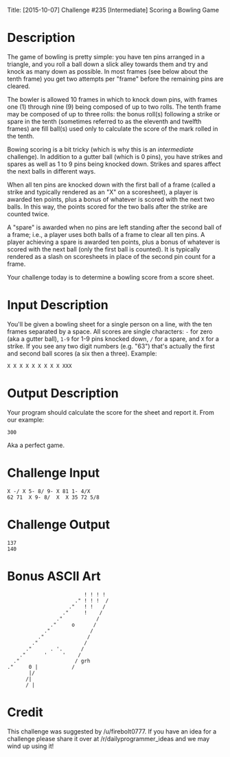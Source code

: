 Title: [2015-10-07] Challenge #235 [Intermediate] Scoring a Bowling Game

# Description

The game of bowling is pretty simple: you have ten pins arranged in a triangle, and you roll a ball down a slick alley towards them and try and knock as many down as possible. In most frames (see below about the tenth frame) you get two attempts per "frame" before the remaining pins are cleared. 

The bowler is allowed 10 frames in which to knock down pins, with frames one (1) through nine (9) being composed of up to two rolls. The tenth frame may be composed of up to three rolls: the bonus roll(s) following a strike or spare in the tenth (sometimes referred to as the eleventh and twelfth frames) are fill ball(s) used only to calculate the score of the mark rolled in the tenth.

Bowing scoring is a bit tricky (which is why this is an *intermediate* challenge). In addition to a gutter ball (which is 0 pins), you have strikes and spares as well as 1 to 9 pins being knocked down. Strikes and spares affect the next balls in different ways. 

When all ten pins are knocked down with the first ball of a frame (called a strike and typically rendered as an "X" on a scoresheet), a player is awarded ten points, plus a bonus of whatever is scored with the next two balls. In this way, the points scored for the two balls after the strike are counted twice.

 A "spare" is awarded when no pins are left standing after the second ball of a frame; i.e., a player uses both balls of a frame to clear all ten pins. A player achieving a spare is awarded ten points, plus a bonus of whatever is scored with the next ball (only the first ball is counted). It is typically rendered as a slash on scoresheets in place of the second pin count for a frame.

Your challenge today is to determine a bowling score from a score sheet.

# Input Description

You'll be given a bowling sheet for a single person on a line, with the ten frames separated by a space. All scores are single characters: `-` for zero (aka a gutter ball), `1-9` for 1-9 pins knocked down, `/` for a spare, and `X` for a strike. If you see any two digit numbers (e.g. "63") that's actually the first and second ball scores (a six then a three). Example:

    X X X X X X X X X XXX  

# Output Description

Your program should calculate the score for the sheet and report it. From our example:

    300

Aka a perfect game.

# Challenge Input

    X -/ X 5- 8/ 9- X 81 1- 4/X
    62 71  X 9- 8/  X  X 35 72 5/8

# Challenge Output

    137
    140

# Bonus ASCII Art


                             ! ! ! !
                          ." ! ! !  /
                        ."   ! !   /
                      ."     !    /
                    ."           /
                  ."     o      /
                ."             /
              ."              /
            ."               /
          ."      . '.      /
        ."      '     '    /
      ."                  / grh
    ."     0 |           /
           |/
          /|
          / |


# Credit

This challenge was suggested by /u/firebolt0777. If you have an idea for a challenge please share it over at /r/dailyprogrammer_ideas and we may wind up using it!
